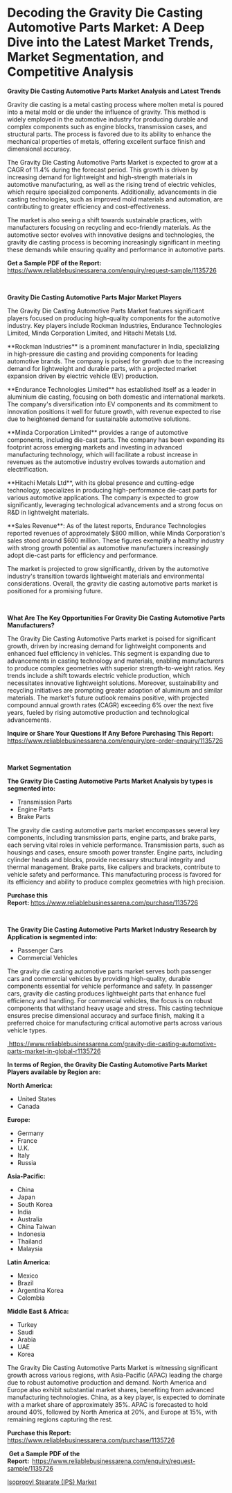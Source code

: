 <p><h1>Decoding the Gravity Die Casting Automotive Parts Market: A Deep Dive into the Latest Market Trends, Market Segmentation, and Competitive Analysis</h1></p><p><strong>Gravity Die Casting Automotive Parts Market Analysis and Latest Trends</strong></p>
<p><p>Gravity die casting is a metal casting process where molten metal is poured into a metal mold or die under the influence of gravity. This method is widely employed in the automotive industry for producing durable and complex components such as engine blocks, transmission cases, and structural parts. The process is favored due to its ability to enhance the mechanical properties of metals, offering excellent surface finish and dimensional accuracy.</p><p>The Gravity Die Casting Automotive Parts Market is expected to grow at a CAGR of 11.4% during the forecast period. This growth is driven by increasing demand for lightweight and high-strength materials in automotive manufacturing, as well as the rising trend of electric vehicles, which require specialized components. Additionally, advancements in die casting technologies, such as improved mold materials and automation, are contributing to greater efficiency and cost-effectiveness. </p><p>The market is also seeing a shift towards sustainable practices, with manufacturers focusing on recycling and eco-friendly materials. As the automotive sector evolves with innovative designs and technologies, the gravity die casting process is becoming increasingly significant in meeting these demands while ensuring quality and performance in automotive parts.</p></p>
<p><strong>Get a Sample PDF of the Report:&nbsp;</strong> <a href="https://www.reliablebusinessarena.com/enquiry/request-sample/1135726?utm_campaign=2518&utm_medium=2&utm_source=Github&utm_content=ia&utm_term=25032025&utm_id=gravity-die-casting-automotive-parts">https://www.reliablebusinessarena.com/enquiry/request-sample/1135726</a></p>
<p>&nbsp;</p>
<p><strong>Gravity Die Casting Automotive Parts Major Market Players</strong></p>
<p><p>The Gravity Die Casting Automotive Parts Market features significant players focused on producing high-quality components for the automotive industry. Key players include Rockman Industries, Endurance Technologies Limited, Minda Corporation Limited, and Hitachi Metals Ltd.</p><p>**Rockman Industries** is a prominent manufacturer in India, specializing in high-pressure die casting and providing components for leading automotive brands. The company is poised for growth due to the increasing demand for lightweight and durable parts, with a projected market expansion driven by electric vehicle (EV) production.</p><p>**Endurance Technologies Limited** has established itself as a leader in aluminium die casting, focusing on both domestic and international markets. The company's diversification into EV components and its commitment to innovation positions it well for future growth, with revenue expected to rise due to heightened demand for sustainable automotive solutions.</p><p>**Minda Corporation Limited** provides a range of automotive components, including die-cast parts. The company has been expanding its footprint across emerging markets and investing in advanced manufacturing technology, which will facilitate a robust increase in revenues as the automotive industry evolves towards automation and electrification.</p><p>**Hitachi Metals Ltd**, with its global presence and cutting-edge technology, specializes in producing high-performance die-cast parts for various automotive applications. The company is expected to grow significantly, leveraging technological advancements and a strong focus on R&D in lightweight materials.</p><p>**Sales Revenue**: As of the latest reports, Endurance Technologies reported revenues of approximately $800 million, while Minda Corporation's sales stood around $600 million. These figures exemplify a healthy industry with strong growth potential as automotive manufacturers increasingly adopt die-cast parts for efficiency and performance. </p><p>The market is projected to grow significantly, driven by the automotive industry's transition towards lightweight materials and environmental considerations. Overall, the gravity die casting automotive parts market is positioned for a promising future.</p></p>
<p>&nbsp;</p>
<p><strong>What Are The Key Opportunities For Gravity Die Casting Automotive Parts Manufacturers?</strong></p>
<p><p>The Gravity Die Casting Automotive Parts market is poised for significant growth, driven by increasing demand for lightweight components and enhanced fuel efficiency in vehicles. This segment is expanding due to advancements in casting technology and materials, enabling manufacturers to produce complex geometries with superior strength-to-weight ratios. Key trends include a shift towards electric vehicle production, which necessitates innovative lightweight solutions. Moreover, sustainability and recycling initiatives are prompting greater adoption of aluminum and similar materials. The market's future outlook remains positive, with projected compound annual growth rates (CAGR) exceeding 6% over the next five years, fueled by rising automotive production and technological advancements.</p></p>
<p><strong>Inquire or Share Your Questions If Any Before Purchasing This Report:</strong> <a href="https://www.reliablebusinessarena.com/enquiry/pre-order-enquiry/1135726?utm_campaign=2518&utm_medium=2&utm_source=Github&utm_content=ia&utm_term=25032025&utm_id=gravity-die-casting-automotive-parts">https://www.reliablebusinessarena.com/enquiry/pre-order-enquiry/1135726</a></p>
<p>&nbsp;</p>
<p><strong>Market Segmentation</strong></p>
<p><strong>The Gravity Die Casting Automotive Parts Market Analysis by types is segmented into:</strong></p>
<p><ul><li>Transmission Parts</li><li>Engine Parts</li><li>Brake Parts</li></ul></p>
<p><p>The gravity die casting automotive parts market encompasses several key components, including transmission parts, engine parts, and brake parts, each serving vital roles in vehicle performance. Transmission parts, such as housings and cases, ensure smooth power transfer. Engine parts, including cylinder heads and blocks, provide necessary structural integrity and thermal management. Brake parts, like calipers and brackets, contribute to vehicle safety and performance. This manufacturing process is favored for its efficiency and ability to produce complex geometries with high precision.</p></p>
<p><strong>Purchase this Report:&nbsp;</strong><a href="https://www.reliablebusinessarena.com/purchase/1135726?utm_campaign=2518&utm_medium=2&utm_source=Github&utm_content=ia&utm_term=25032025&utm_id=gravity-die-casting-automotive-parts">https://www.reliablebusinessarena.com/purchase/1135726</a></p>
<p>&nbsp;</p>
<p><strong>The Gravity Die Casting Automotive Parts Market Industry Research by Application is segmented into:</strong></p>
<p><ul><li>Passenger Cars</li><li>Commercial Vehicles</li></ul></p>
<p><p>The gravity die casting automotive parts market serves both passenger cars and commercial vehicles by providing high-quality, durable components essential for vehicle performance and safety. In passenger cars, gravity die casting produces lightweight parts that enhance fuel efficiency and handling. For commercial vehicles, the focus is on robust components that withstand heavy usage and stress. This casting technique ensures precise dimensional accuracy and surface finish, making it a preferred choice for manufacturing critical automotive parts across various vehicle types.</p></p>
<p><a href="https://www.reliablebusinessarena.com/gravity-die-casting-automotive-parts-market-in-global-r1135726?utm_campaign=2518&utm_medium=2&utm_source=Github&utm_content=ia&utm_term=25032025&utm_id=gravity-die-casting-automotive-parts">&nbsp;https://www.reliablebusinessarena.com/gravity-die-casting-automotive-parts-market-in-global-r1135726</a></p>
<p><strong>In terms of Region, the Gravity Die Casting Automotive Parts Market Players available by Region are:</strong></p>
<p>
    <p> <strong> North America: </strong>
        <ul>
            <li>United States</li>
            <li>Canada</li>
        </ul>
        </p> 
    <p> <strong> Europe: </strong>
        <ul>
            <li>Germany</li>
            <li>France</li>
            <li>U.K.</li>
            <li>Italy</li>
            <li>Russia</li>
        </ul>
        </p> 
    <p> <strong> Asia-Pacific: </strong>
        <ul>
            <li>China</li>
            <li>Japan</li>
            <li>South Korea</li>
            <li>India</li>
            <li>Australia</li>
            <li>China Taiwan</li>
            <li>Indonesia</li>
            <li>Thailand</li>
            <li>Malaysia</li>
        </ul>
        </p> 
    <p> <strong> Latin America: </strong>
        <ul>
            <li>Mexico</li>
            <li>Brazil</li>
            <li>Argentina Korea</li>
            <li>Colombia</li>
        </ul>
        </p> 
    <p> <strong> Middle East & Africa: </strong>
        <ul>
            <li>Turkey</li>
            <li>Saudi</li>
            <li>Arabia</li>
            <li>UAE</li>
            <li>Korea</li>
        </ul>
    </p>
    </p>
<p><p>The Gravity Die Casting Automotive Parts Market is witnessing significant growth across various regions, with Asia-Pacific (APAC) leading the charge due to robust automotive production and demand. North America and Europe also exhibit substantial market shares, benefiting from advanced manufacturing technologies. China, as a key player, is expected to dominate with a market share of approximately 35%. APAC is forecasted to hold around 40%, followed by North America at 20%, and Europe at 15%, with remaining regions capturing the rest.</p></p>
<p><strong>Purchase this Report: </strong><a href="https://www.reliablebusinessarena.com/purchase/1135726?utm_campaign=2518&utm_medium=2&utm_source=Github&utm_content=ia&utm_term=25032025&utm_id=gravity-die-casting-automotive-parts">https://www.reliablebusinessarena.com/purchase/1135726</a></p>
<p>&nbsp;<strong>Get a Sample PDF of the Report:&nbsp;&nbsp;</strong><a href="https://www.reliablebusinessarena.com/enquiry/request-sample/1135726?utm_campaign=2518&utm_medium=2&utm_source=Github&utm_content=ia&utm_term=25032025&utm_id=gravity-die-casting-automotive-parts">https://www.reliablebusinessarena.com/enquiry/request-sample/1135726</a></p>
<p><strong></strong></p>
<p><p><a href="https://github.com/kumusdadlas/Market-Research-Report-List-1/blob/main/isopropyl-stearate-ips-market.md?utm_campaign=2518&utm_medium=2&utm_source=Github&utm_content=ia&utm_term=25032025&utm_id=gravity-die-casting-automotive-parts">Isopropyl Stearate (IPS) Market</a></p></p>